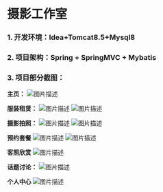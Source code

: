 # 摄影工作室
### 1. 开发环境：Idea+Tomcat8.5+Mysql8
### 2. 项目架构：Spring + SpringMVC + Mybatis
### 3. 项目部分截图：
**主页：**
![图片描述](https://github.com/liyingdan/DJYZAtelier/blob/master/images/picture11.jpg)
  
  
  
 **服装租赁：**
![图片描述](https://github.com/liyingdan/DJYZAtelier/blob/master/images/picture12.jpg)
![图片描述](https://github.com/liyingdan/DJYZAtelier/blob/master/images/picture13.jpg)
  
    
    
  **摄影拍照：**
![图片描述](https://github.com/liyingdan/DJYZAtelier/blob/master/images/picture14.jpg)
![图片描述](https://github.com/liyingdan/DJYZAtelier/blob/master/images/picture15.jpg)
  
  **预约套餐**
![图片描述](https://github.com/liyingdan/DJYZAtelier/blob/master/images/picture16.jpg)
![图片描述](https://github.com/liyingdan/DJYZAtelier/blob/master/images/picture17.jpg)

  
  **客照欣赏**
![图片描述](https://github.com/liyingdan/DJYZAtelier/blob/master/images/picture18.jpg)
  
  
  **话题讨论：**
![图片描述](https://github.com/liyingdan/DJYZAtelier/blob/master/images/picture19.jpg)
  
  
  **个人中心**
![图片描述](https://github.com/liyingdan/DJYZAtelier/blob/master/images/picture20.jpg)

